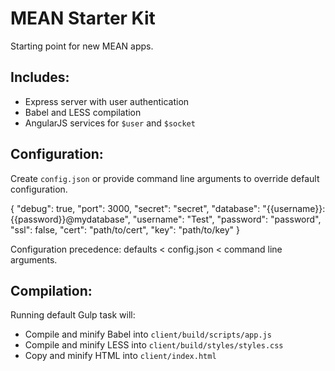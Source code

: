MEAN Starter Kit
================

Starting point for new MEAN apps.

Includes:
---------
* Express server with user authentication
* Babel and LESS compilation
* AngularJS services for `$user` and `$socket`

Configuration:
-------------------
Create `config.json` or provide command line arguments to override default configuration.

  {
    "debug": true,
    "port": 3000,
    "secret": "secret",
    "database": "{{username}}:{{password}}@mydatabase",
    "username": "Test",
    "password": "password",
    "ssl": false,
    "cert": "path/to/cert",
    "key": "path/to/key"
  }

Configuration precedence: defaults < config.json < command line arguments.

Compilation:
------------
Running default Gulp task will:
* Compile and minify Babel into `client/build/scripts/app.js`
* Compile and minify LESS into `client/build/styles/styles.css`
* Copy and minify HTML into `client/index.html`
